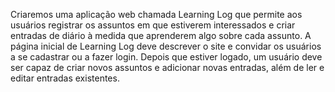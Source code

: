 Criaremos uma aplicação web chamada Learning Log que permite aos
usuários registrar os assuntos em que estiverem interessados e criar
entradas de diário à medida que aprenderem algo sobre cada assunto.
A página inicial de Learning Log deve descrever o site e convidar os
usuários a se cadastrar ou a fazer login. Depois que estiver logado, um
usuário deve ser capaz de criar novos assuntos e adicionar novas
entradas, além de ler e editar entradas existentes.